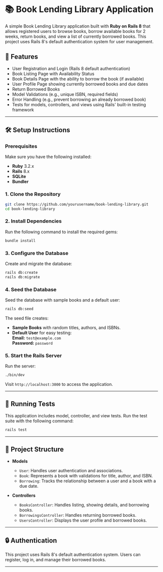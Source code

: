 
# 📚 Book Lending Library Application

A simple Book Lending Library application built with **Ruby on Rails 8** that allows registered users to browse books, borrow available books for 2 weeks, return books, and view a list of currently borrowed books. This project uses Rails 8's default authentication system for user management.

## 🚀 Features
- User Registration and Login (Rails 8 default authentication)
- Book Listing Page with Availability Status
- Book Details Page with the ability to borrow the book (if available)
- User Profile Page showing currently borrowed books and due dates
- Return Borrowed Books
- Model Validations (e.g., unique ISBN, required fields)
- Error Handling (e.g., prevent borrowing an already borrowed book)
- Tests for models, controllers, and views using Rails' built-in testing framework

---

## 🛠️ Setup Instructions

### Prerequisites
Make sure you have the following installed:
- **Ruby** 3.2.x  
- **Rails** 8.x  
- **SQLite**  
- **Bundler**

### 1. Clone the Repository
```bash
git clone https://github.com/yourusername/book-lending-library.git
cd book-lending-library
```

### 2. Install Dependencies
Run the following command to install the required gems:
```bash
bundle install
```

### 3. Configure the Database
Create and migrate the database:
```bash
rails db:create
rails db:migrate
```

### 4. Seed the Database
Seed the database with sample books and a default user:
```bash
rails db:seed
```

The seed file creates:
- **Sample Books** with random titles, authors, and ISBNs.
- **Default User** for easy testing:  
  **Email:** `test@example.com`  
  **Password:** `password`

### 5. Start the Rails Server
Run the server:
```bash
./bin/dev
```
Visit `http://localhost:3000` to access the application.

---

## 🧪 Running Tests
This application includes model, controller, and view tests. Run the test suite with the following command:
```bash
rails test
```

---

## 📂 Project Structure
- **Models**
  - `User`: Handles user authentication and associations.
  - `Book`: Represents a book with validations for title, author, and ISBN.
  - `Borrowing`: Tracks the relationship between a user and a book with a due date.
  
- **Controllers**
  - `BooksController`: Handles listing, showing details, and borrowing books.
  - `BorrowingsController`: Handles returning borrowed books.
  - `UsersController`: Displays the user profile and borrowed books.

---

## 🔒 Authentication
This project uses Rails 8's default authentication system. Users can register, log in, and manage their borrowed books.

---
